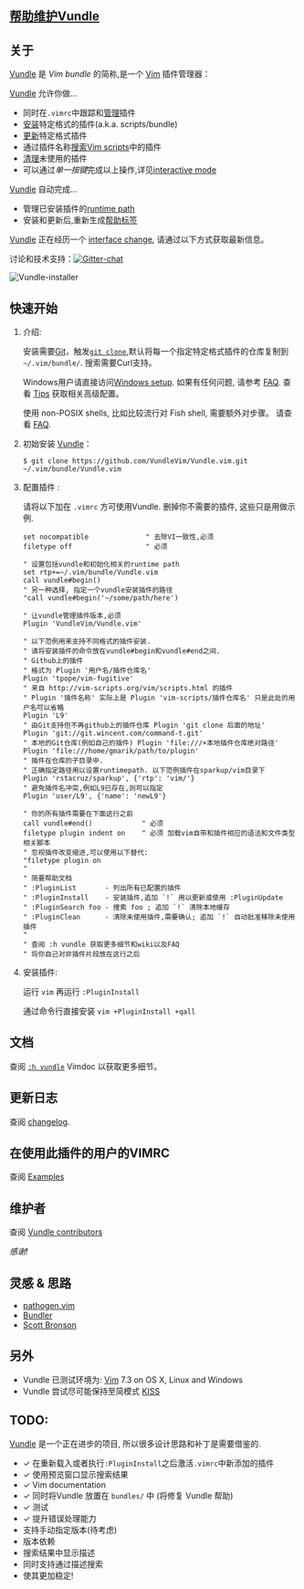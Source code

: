 ## [帮助维护Vundle](https://github.com/VundleVim/Vundle.vim/issues/383)

## 关于

[Vundle] 是 _Vim bundle_ 的简称,是一个 [Vim] 插件管理器：

[Vundle] 允许你做...

* 同时在`.vimrc`中跟踪和[管理](https://github.com/VundleVim/Vundle.vim/blob/v0.10.2/doc/vundle.txt#L126-L233)插件
* [安装](https://github.com/VundleVim/Vundle.vim/blob/v0.10.2/doc/vundle.txt#L234-L254)特定格式的插件(a.k.a. scripts/bundle)
* [更新](https://github.com/VundleVim/Vundle.vim/blob/v0.10.2/doc/vundle.txt#L255-L265)特定格式插件
* 通过插件名称[搜索](https://github.com/VundleVim/Vundle.vim/blob/v0.10.2/doc/vundle.txt#L266-L295)[Vim scripts](http://vim-scripts.org/vim/scripts.html)中的插件
* [清理](https://github.com/VundleVim/Vundle.vim/blob/v0.10.2/doc/vundle.txt#L303-L318)未使用的插件
* 可以通过*单一按键*完成以上操作,详见[interactive mode](https://github.com/VundleVim/Vundle.vim/blob/v0.10.2/doc/vundle.txt#L319-L360)

[Vundle] 自动完成...

* 管理已安装插件的[runtime path](http://vimdoc.sourceforge.net/htmldoc/options.html#%27runtimepath%27)
* 安装和更新后,重新生成[帮助标签](http://vimdoc.sourceforge.net/htmldoc/helphelp.html#:helptags)

[Vundle] 正在经历一个 [interface change], 请通过以下方式获取最新信息。

讨论和技术支持：[![Gitter-chat](https://badges.gitter.im/VundleVim/Vundle.vim.svg)](https://gitter.im/VundleVim/Vundle.vim)

![Vundle-installer](http://i.imgur.com/Rueh7Cc.png)

## 快速开始

1. 介绍:

   安装需要[Git](http://git-scm.com/)，触发[`git clone`](http://gitref.org/creating/#clone),默认将每一个指定特定格式插件的仓库复制到`~/.vim/bundle/`.
   搜索需要Curl支持。

   Windows用户请直接访问[Windows setup]. 如果有任何问题, 请参考 [FAQ].
   查看 [Tips] 获取相关高级配置。

   使用 non-POSIX shells, 比如比较流行对 Fish shell, 需要额外对步骤。 请查看 [FAQ].

2. 初始安装 [Vundle]：

   `$ git clone https://github.com/VundleVim/Vundle.vim.git ~/.vim/bundle/Vundle.vim`

3. 配置插件 :

   请将以下加在 `.vimrc` 方可使用Vundle. 删掉你不需要的插件, 这些只是用做示例.

   ```vim
   set nocompatible              " 去除VI一致性,必须
   filetype off                  " 必须

   " 设置包括vundle和初始化相关的runtime path
   set rtp+=~/.vim/bundle/Vundle.vim
   call vundle#begin()
   " 另一种选择, 指定一个vundle安装插件的路径
   "call vundle#begin('~/some/path/here')

   " 让vundle管理插件版本,必须
   Plugin 'VundleVim/Vundle.vim'

   " 以下范例用来支持不同格式的插件安装.
   " 请将安装插件的命令放在vundle#begin和vundle#end之间.
   " Github上的插件
   " 格式为 Plugin '用户名/插件仓库名'
   Plugin 'tpope/vim-fugitive'
   " 来自 http://vim-scripts.org/vim/scripts.html 的插件
   " Plugin '插件名称' 实际上是 Plugin 'vim-scripts/插件仓库名' 只是此处的用户名可以省略
   Plugin 'L9'
   " 由Git支持但不再github上的插件仓库 Plugin 'git clone 后面的地址'
   Plugin 'git://git.wincent.com/command-t.git'
   " 本地的Git仓库(例如自己的插件) Plugin 'file:///+本地插件仓库绝对路径'
   Plugin 'file:///home/gmarik/path/to/plugin'
   " 插件在仓库的子目录中.
   " 正确指定路径用以设置runtimepath. 以下范例插件在sparkup/vim目录下
   Plugin 'rstacruz/sparkup', {'rtp': 'vim/'}
   " 避免插件名冲突,例如L9已存在,则可以指定
   Plugin 'user/L9', {'name': 'newL9'}

   " 你的所有插件需要在下面这行之前
   call vundle#end()            " 必须
   filetype plugin indent on    " 必须 加载vim自带和插件相应的语法和文件类型相关脚本
   " 忽视插件改变缩进,可以使用以下替代:
   "filetype plugin on
   "
   " 简要帮助文档
   " :PluginList       - 列出所有已配置的插件
   " :PluginInstall    - 安装插件,追加 `!` 用以更新或使用 :PluginUpdate
   " :PluginSearch foo - 搜索 foo ; 追加 `!` 清除本地缓存
   " :PluginClean      - 清除未使用插件,需要确认; 追加 `!` 自动批准移除未使用插件
   "
   " 查阅 :h vundle 获取更多细节和wiki以及FAQ
   " 将你自己对非插件片段放在这行之后
   ```

4. 安装插件:

   运行 `vim` 再运行 `:PluginInstall`

   通过命令行直接安装 `vim +PluginInstall +qall`

## 文档

查阅 [`:h vundle`](https://github.com/VundleVim/Vundle.vim/blob/master/doc/vundle.txt) Vimdoc 以获取更多细节。

## 更新日志

查阅 [changelog](https://github.com/VundleVim/Vundle.vim/blob/master/changelog.md).

## 在使用此插件的用户的VIMRC

查阅 [Examples](https://github.com/VundleVim/Vundle.vim/wiki/Examples)

## 维护者

查阅 [Vundle contributors](https://github.com/VundleVim/Vundle.vim/graphs/contributors)

*感谢!*

## 灵感 & 思路

* [pathogen.vim](http://github.com/tpope/vim-pathogen/)
* [Bundler](https://github.com/bundler/bundler)
* [Scott Bronson](http://github.com/bronson)

## 另外

* Vundle 已测试环境为: [Vim] 7.3 on OS X, Linux and Windows
* Vundle 尝试尽可能保持至简模式 [KISS](http://en.wikipedia.org/wiki/KISS_principle) 

## TODO:
[Vundle] 是一个正在进步的项目, 所以很多设计思路和补丁是需要借鉴的.

* ✓ 在重新载入或者执行`:PluginInstall`之后激活`.vimrc`中新添加的插件
* ✓ 使用预览窗口显示搜索结果
* ✓ Vim documentation
* ✓ 同时将Vundle 放置在 `bundles/` 中 (将修复 Vundle 帮助)
* ✓ 测试
* ✓ 提升错误处理能力
* 支持手动指定版本(待考虑)
* 版本依赖
* 搜索结果中显示描述
* 同时支持通过描述搜索
* 使其更加稳定!

[Vundle]:http://github.com/VundleVim/Vundle.vim
[Windows setup]:https://github.com/VundleVim/Vundle.vim/wiki/Vundle-for-Windows
[FAQ]:https://github.com/VundleVim/Vundle.vim/wiki
[Tips]:https://github.com/VundleVim/Vundle.vim/wiki/Tips-and-Tricks
[Vim]:http://www.vim.org
[Git]:http://git-scm.com
[`git clone`]:http://gitref.org/creating/#clone

[Vim scripts]:http://vim-scripts.org/vim/scripts.html
[help tags]:http://vimdoc.sourceforge.net/htmldoc/helphelp.html#:helptags
[runtime path]:http://vimdoc.sourceforge.net/htmldoc/options.html#%27runtimepath%27

[configure]:https://github.com/VundleVim/Vundle.vim/blob/v0.10.2/doc/vundle.txt#L126-L233
[install]:https://github.com/VundleVim/Vundle.vim/blob/v0.10.2/doc/vundle.txt#L234-L254
[update]:https://github.com/VundleVim/Vundle.vim/blob/v0.10.2/doc/vundle.txt#L255-L265
[search]:https://github.com/VundleVim/Vundle.vim/blob/v0.10.2/doc/vundle.txt#L266-L295
[clean]:https://github.com/VundleVim/Vundle.vim/blob/v0.10.2/doc/vundle.txt#L303-L318
[interactive mode]:https://github.com/VundleVim/Vundle.vim/blob/v0.10.2/doc/vundle.txt#L319-L360
[interface change]:https://github.com/VundleVim/Vundle.vim/blob/v0.10.2/doc/vundle.txt#L372-L396
